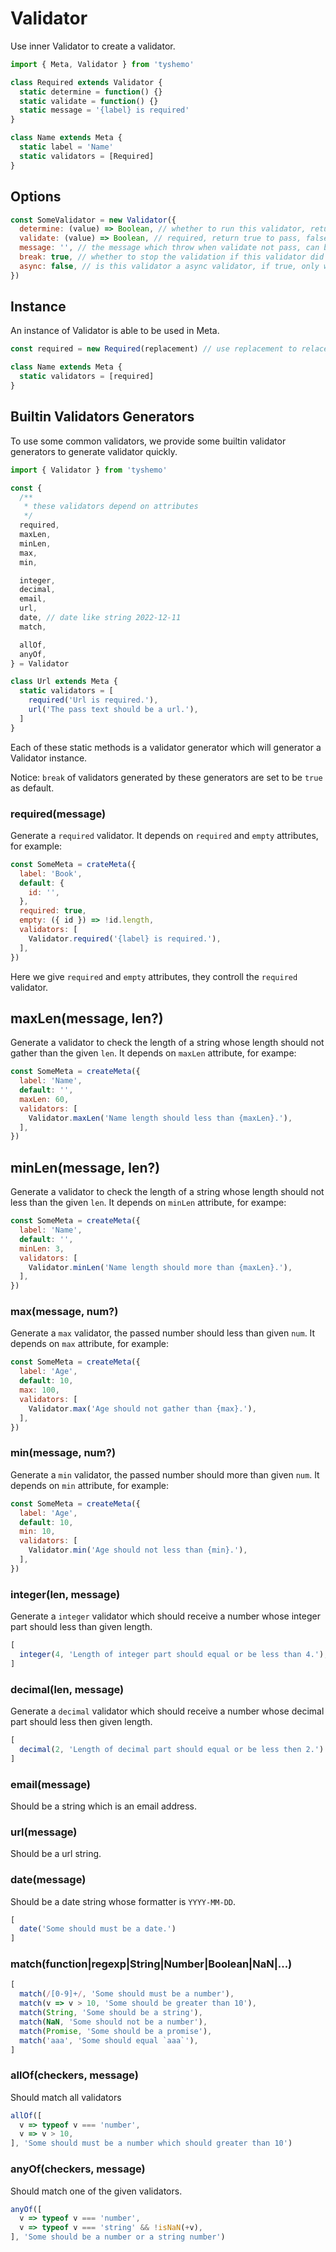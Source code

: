 # Validator

Use inner Validator to create a validator.

```js
import { Meta, Validator } from 'tyshemo'

class Required extends Validator {
  static determine = function() {}
  static validate = function() {}
  static message = '{label} is required'
}

class Name extends Meta {
  static label = 'Name'
  static validators = [Required]
}
```

## Options

```js
const SomeValidator = new Validator({
  determine: (value) => Boolean, // whether to run this validator, return true to run, false to forbid
  validate: (value) => Boolean, // required, return true to pass, false to not pass
  message: '', // the message which throw when validate not pass, can be function to return message dynamicly
  break: true, // whether to stop the validation if this validator did not pass, the left validators will be dropped
  async: false, // is this validator a async validator, if true, only works when invoke model.validateAsync
})
```

## Instance

An instance of Validator is able to be used in Meta.

```js
const required = new Required(replacement) // use replacement to relace static definitions

class Name extends Meta {
  static validators = [required]
}
```

## Builtin Validators Generators

To use some common validators, we provide some builtin validator generators to generate validator quickly.

```js
import { Validator } from 'tyshemo'

const {
  /**
   * these validators depend on attributes
   */
  required,
  maxLen,
  minLen,
  max,
  min,

  integer,
  decimal,
  email,
  url,
  date, // date like string 2022-12-11
  match,

  allOf,
  anyOf,
} = Validator

class Url extends Meta {
  static validators = [
    required('Url is required.'),
    url('The pass text should be a url.'),
  ]
}
```

Each of these static methods is a validator generator which will generator a Validator instance.

Notice: `break` of validators generated by these generators are set to be `true` as default.

### required(message)

Generate a `required` validator. It depends on `required` and `empty` attributes, for example:

```js
const SomeMeta = crateMeta({
  label: 'Book',
  default: {
    id: '',
  },
  required: true,
  empty: ({ id }) => !id.length,
  validators: [
    Validator.required('{label} is required.'),
  ],
})
```

Here we give `required` and `empty` attributes, they controll the `required` validator.

## maxLen(message, len?)

Generate a validator to check the length of a string whose length should not gather than the given `len`.
It depends on `maxLen` attribute, for exampe:

```js
const SomeMeta = createMeta({
  label: 'Name',
  default: '',
  maxLen: 60,
  validators: [
    Validator.maxLen('Name length should less than {maxLen}.'),
  ],
})
```

## minLen(message, len?)

Generate a validator to check the length of a string whose length should not less than the given `len`.
It depends on `minLen` attribute, for exampe:

```js
const SomeMeta = createMeta({
  label: 'Name',
  default: '',
  minLen: 3,
  validators: [
    Validator.minLen('Name length should more than {maxLen}.'),
  ],
})
```

### max(message, num?)

Generate a `max` validator, the passed number should less than given `num`. It depends on `max` attribute, for example:

```js
const SomeMeta = createMeta({
  label: 'Age',
  default: 10,
  max: 100,
  validators: [
    Validator.max('Age should not gather than {max}.'),
  ],
})
```

### min(message, num?)

Generate a `min` validator, the passed number should more than given `num`. It depends on `min` attribute, for example:

```js
const SomeMeta = createMeta({
  label: 'Age',
  default: 10,
  min: 10,
  validators: [
    Validator.min('Age should not less than {min}.'),
  ],
})
```

### integer(len, message)

Generate a `integer` validator which should receive a number whose integer part should less than given length.

```js
[
  integer(4, 'Length of integer part should equal or be less than 4.'), // 0-9999 -> true
]
```

### decimal(len, message)

Generate a `decimal` validator which should receive a number whose decimal part should less then given length.

```js
[
  decimal(2, 'Length of decimal part should equal or be less then 2.') // 0.00-0.99 -> true
]
```

### email(message)

Should be a string which is an email address.

### url(message)

Should be a url string.

### date(message)

Should be a date string whose formatter is `YYYY-MM-DD`.

```js
[
  date('Some should must be a date.')
]
```

### match(function|regexp|String|Number|Boolean|NaN|...)

```js
[
  match(/[0-9]+/, 'Some should must be a number'),
  match(v => v > 10, 'Some should be greater than 10'),
  match(String, 'Some should be a string'),
  match(NaN, 'Some should not be a number'),
  match(Promise, 'Some should be a promise'),
  match('aaa', 'Some should equal `aaa`'),
]
```

### allOf(checkers, message)

Should match all validators

```js
allOf([
  v => typeof v === 'number',
  v => v > 10,
], 'Some should must be a number which should greater than 10')
```

### anyOf(checkers, message)

Should match one of the given validators.

```js
anyOf([
  v => typeof v === 'number',
  v => typeof v === 'string' && !isNaN(+v),
], 'Some should be a number or a string number')
```
